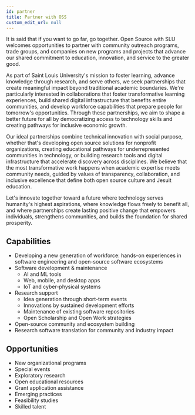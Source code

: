 ```yaml
---
id: partner
title: Partner with OSS
custom_edit_url: null
---
```


It is said that if you want to go far, go together. Open Source with SLU welcomes opportunities to partner with community outreach programs, trade groups, and companies on new programs and projects that advance our shared commitment to education, innovation, and service to the greater good.

As part of Saint Louis University's mission to foster learning, advance knowledge through research, and serve others, we seek partnerships that create meaningful impact beyond traditional academic boundaries. We're particularly interested in collaborations that foster transformative learning experiences, build shared digital infrastructure that benefits entire communities, and develop workforce capabilities that prepare people for tomorrow's opportunities. Through these partnerships, we aim to shape a better future for all by democratizing access to technology skills and creating pathways for inclusive economic growth.

Our ideal partnerships combine technical innovation with social purpose, whether that's developing open source solutions for nonprofit organizations, creating educational pathways for underrepresented communities in technology, or building research tools and digital infrastructure that accelerate discovery across disciplines. We believe that the most transformative work happens when academic expertise meets community needs, guided by values of transparency, collaboration, and inclusive excellence that define both open source culture and Jesuit education.

Let's innovate together toward a future where technology serves humanity's highest aspirations, where knowledge flows freely to benefit all, and where partnerships create lasting positive change that empowers individuals, strengthens communities, and builds the foundation for shared prosperity.

## Capabilities

+ Developing a new generation of workforce: hands-on experiences in software engineering and open-source software ecosystems
+ Software development & maintenance
  + AI and ML tools
  + Web, mobile, and desktop apps
  + IoT and cyber-physical systems
+ Research support
  + Idea generation through short-term events
  + Innovations by sustained development efforts
  + Maintenance of existing software repositories
  + Open Scholarship and Open Work strategies
+ Open-source community and ecosystem building
+ Research software translation for community and industry impact

## Opportunities

+ New organizational programs
+ Special events
+ Exploratory research
+ Open educational resources
+ Grant application assistance
+ Emerging practices
+ Feasibility studies
+ Skilled talent
